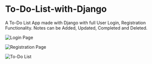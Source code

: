 # To-Do-List-with-Django

A To-Do List App made with Django with full User Login, Registration Functionality.
Notes can be Added, Updated, Completed and Deleted.


![Login Page](https://user-images.githubusercontent.com/99555479/209768915-d57ef91a-a769-44c0-86a0-d98df3b26c3e.jpg)


![Registration Page](https://user-images.githubusercontent.com/99555479/209770458-8cf1de2d-fd1a-44ce-8adf-053b614468ce.jpg)


![To-Do List](https://user-images.githubusercontent.com/99555479/209770522-c65fcb1a-be26-47da-b896-1014cfc2b5db.jpg)
